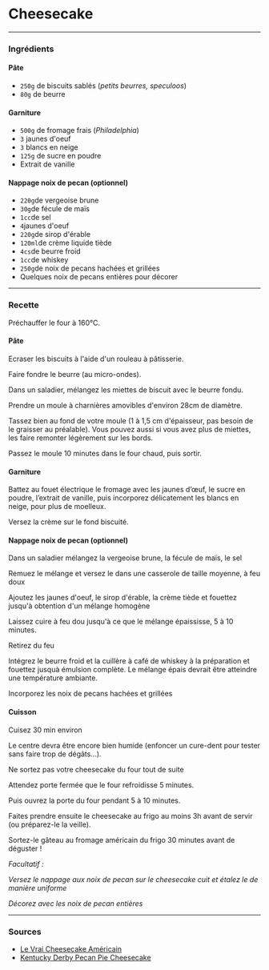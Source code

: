 # Cheesecake

---

### Ingrédients

#### Pâte
* `250g` de biscuits sablés (*petits beurres, speculoos*)
* `80g` de beurre

#### Garniture
* `500g` de fromage frais (*Philadelphia*)
* `3` jaunes d'oeuf
* `3` blancs en neige
* `125g` de sucre en poudre
* Extrait de vanille

#### Nappage noix de pecan (optionnel)

* `220g`de vergeoise brune
* `30g`de fécule de maïs
* `1cc`de sel
* `4`jaunes d'oeuf
* `220g`de sirop d'érable
* `120ml`de crème liquide tiède
* `4cs`de beurre froid
* `1cc`de whiskey
* `250g`de noix de pecans hachées et grillées
* Quelques noix de pecans entières pour décorer

---

### Recette

Préchauffer le four à 160°C.

#### Pâte

Ecraser les biscuits à l'aide d'un rouleau à pâtisserie.

Faire fondre le beurre (au micro-ondes).

Dans un saladier, mélangez les miettes de biscuit avec le beurre fondu.

Prendre un moule à charnières amovibles d'environ 28cm de diamètre.

Tassez bien au fond de votre moule  (1 à 1,5 cm d'épaisseur, pas besoin de le graisser au préalable). Vous pouvez aussi si vous avez plus de miettes, les faire remonter légèrement sur les bords.

Passez le moule 10 minutes dans le four chaud, puis sortir.

#### Garniture

Battez au fouet électrique le fromage avec les jaunes d’œuf, le sucre en poudre, l’extrait de vanille, puis incorporez délicatement les blancs en neige, pour plus de moelleux.

Versez la crème sur le fond biscuité.

#### Nappage noix de pecan (optionnel)

Dans un saladier mélangez la vergeoise brune, la fécule de maïs, le sel

Remuez le mélange et versez le dans une casserole de taille moyenne, à feu doux

Ajoutez les jaunes d'oeuf, le sirop d'érable, la crème tiède et fouettez jusqu'à obtention d'un mélange homogène

Laissez cuire à feu dou jusqu'à ce que le mélange épaississe, 5 à 10 minutes.

Retirez du feu

Intégrez le beurre froid et la cuillère à café de whiskey à la préparation et fouettez jusquà émulsion complète. Le mélange épais devrait être atteindre une température ambiante.

Incorporez les noix de pecans hachées et grillées


#### Cuisson

Cuisez 30 min environ

Le centre devra être encore bien humide (enfoncer un cure-dent pour tester sans faire trop de dégâts…).

Ne sortez pas votre cheesecake du four tout de suite

Attendez porte fermée que le four refroidisse 5 minutes.

Puis ouvrez la porte du four pendant 5 à 10 minutes.

Faites prendre ensuite le cheesecake au frigo au moins 3h avant de servir (ou préparez-le la veille).

Sortez-le gâteau au fromage américain du frigo 30 minutes avant de déguster !

*Facultatif :*

*Versez le nappage aux noix de pecan sur le cheesecake cuit et étalez le de manière uniforme*

*Décorez avec les noix de pecan entières*

---

### Sources

* [Le Vrai Cheesecake Américain](https://www.cuisineamericaine-cultureusa.com/le-vrai-cheesecake-americain-recette-et-conseils/)
* [Kentucky Derby Pecan Pie Cheesecake](https://tasty.co/recipe/kentucky-derby-pecan-pie-cheesecake)
